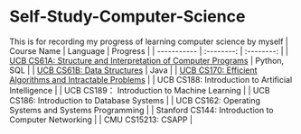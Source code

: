 # Self-Study-Computer-Science
This is for recording my progress of learning computer science by myself
| Course Name | Language | Progress |
| ----------- | :--------: | :--------: | 
| [UCB CS61A: Structure and Interpretation of Computer Programs](https://github.com/moonlightpond/cs61a) | Python, SQL | 
| [UCB CS61B: Data Structures](https://github.com/moonlightpond/cs61b) | Java |
| [UCB CS170: Efficient Algorithms and Intractable Problems](https://github.com/moonlightpond/cs170) |
| UCB CS188: Introduction to Artificial Intelligence |
| UCB CS189： Introduction to Machine Learning |
| UCB CS186: Introduction to Database Systems |
| UCB CS162: Operating Systems and Systems Programming | 
| Stanford CS144: Introduction to Computer Networking |
| CMU CS15213: CSAPP |
